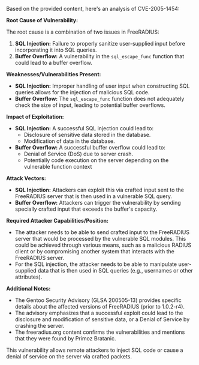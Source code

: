 Based on the provided content, here's an analysis of CVE-2005-1454:

**Root Cause of Vulnerability:**

The root cause is a combination of two issues in FreeRADIUS:

1.  **SQL Injection:** Failure to properly sanitize user-supplied input before incorporating it into SQL queries.
2.  **Buffer Overflow:** A vulnerability in the `sql_escape_func` function that could lead to a buffer overflow.

**Weaknesses/Vulnerabilities Present:**

*   **SQL Injection:** Improper handling of user input when constructing SQL queries allows for the injection of malicious SQL code.
*   **Buffer Overflow:** The `sql_escape_func` function does not adequately check the size of input, leading to potential buffer overflows.

**Impact of Exploitation:**

*   **SQL Injection:** A successful SQL injection could lead to:
    *   Disclosure of sensitive data stored in the database.
    *   Modification of data in the database.
*   **Buffer Overflow:** A successful buffer overflow could lead to:
    *   Denial of Service (DoS) due to server crash.
    *  Potentially code execution on the server depending on the vulnerable function context

**Attack Vectors:**

*   **SQL Injection:**  Attackers can exploit this via crafted input sent to the FreeRADIUS server that is then used in a vulnerable SQL query.
*   **Buffer Overflow:** Attackers can trigger the vulnerability by sending specially crafted input that exceeds the buffer's capacity.

**Required Attacker Capabilities/Position:**

*   The attacker needs to be able to send crafted input to the FreeRADIUS server that would be processed by the vulnerable SQL modules. This could be achieved through various means, such as a malicious RADIUS client or by compromising another system that interacts with the FreeRADIUS server.
*   For the SQL injection, the attacker needs to be able to manipulate user-supplied data that is then used in SQL queries (e.g., usernames or other attributes).

**Additional Notes:**

*   The Gentoo Security Advisory (GLSA 200505-13) provides specific details about the affected versions of FreeRADIUS (prior to 1.0.2-r4).
*   The advisory emphasizes that a successful exploit could lead to the disclosure and modification of sensitive data, or a Denial of Service by crashing the server.
*   The freeradius.org content confirms the vulnerabilities and mentions that they were found by Primoz Bratanic.

This vulnerability allows remote attackers to inject SQL code or cause a denial of service on the server via crafted packets.